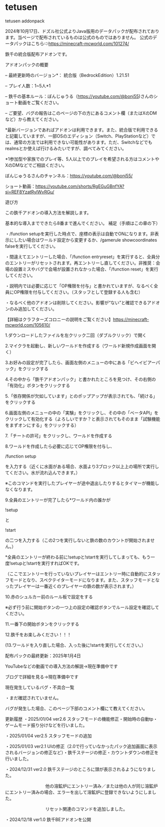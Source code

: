 # tetusen
tetusen addonpack

2024年10月17日、ドズル社公式よりJava版用のデータパックが配布されております。当ページで配布されているものは公式のものではありません。
公式のデータパックはこちら⇨https://minecraft-mcworld.com/101274/

鉄千の統合版配布アドオンです。




アドオンパックの概要

– 最終更新時のバージョン*： 統合版（BedrockEdition）1.21.51

– プレイ人数：1~5人*1

– 鉄千の基本ルール：ぼんじゅうる（https://youtube.com/@bonj55)さんのショート動画をご覧ください。

– ご要望、バグの報告はこのページの下の方にあるコメント欄（またはXのDMなど）から教えてください。

*最新バージョンであればアドオンは利用できます。また、統合版で利用できると記載していますが、一部OSのエディション（Switch、PlayStationなど）では、通常の方法では利用できない可能性があります。ただ、Switchなどでもrealmsとか使えば行けるみたいですが、調べてみてください。

*1参加型や家族でのプレイ等、5人以上でのプレイを希望される方はコメントやXのDMなどでご相談ください。

ぼんじゅうるさんのチャンネル：https://youtube.com/@bonj55/

ショート動画：https://youtube.com/shorts/RgEGuGBnfYA?si=REF8YzatRylWvRGu/



遊び方

この鉄千アドオンの導入方法を解説します。

基本的な導入までできたら8番まで進んでください。
補足（手順はこの章の下）

・/function setupを実行した時点で、座標の表示は自動でONになります。非表示にしたい場合はワールド設定から変更するか、/gamerule showcoordinates falseを実行してください。

・間違えてエントリーした場合、「/function entryreset」を実行すると、全員分のエントリーがリセットされます。再エントリーし直してください。非推奨：会場の設置ミスやバグで会場が設置されなかった場合、「/function reset」を実行してください。

・説明内では必要に応じて「OP権限を付与」と書かれていますが、なるべく全員にOP権限を付与してください。（スタッフとして登録する人も含む）

・なるべく他のアドオンは削除してください。影響が“ない”と確認できるアドオンのみ追加してください。

【詳細はクラフターズコロニーの説明をご覧ください】https://minecraft-mcworld.com/105610/


1.ダウンロードしたファイルを左クリック二回（ダブルクリック）で開く

2.マイクラを起動し、新しいワールドを作成する（ワールド新規作成画面を開く）

3.お好みの設定が完了したら、画面左側のメニューの中にある「ビヘイビアーパック」をクリックする

4.その中から「鉄千アドオンパック」と書かれたところを見つけ、その右側の「有効化」ボタンをクリックする

5.「依存関係が欠如しています」とのポップアップが表示されても、「続ける」をクリックする

6.画面左側のメニューの中の「実験」をクリックし、その中の「ベータAPI」をクリックして有効化する（よろしいですか？と表示されてもそのまま「試験機能をまずオンにする」をクリックする）

7.「チートの許可」をクリックし、ワールドを作成する

8.ワールドを作成したら必要に応じてOP権限を付与し、

/function setup

を入力する（近くに水面がある場合、水面より3ブロック以上上の場所で実行してください。水が流れ込んできます。）

※このコマンドを実行したプレイヤーが途中退出したりするとタイマーが機能しなくなります。

9.全員のエントリーが完了したら*ワールド内の誰かが

!setup

と

!start

の二つを入力する（この2つを実行しないと鉄の数のカウントが開始されません。）

*全員のエントリーが終わる前に!setupと!startを実行してしまっても、もう一度!setupと!startを実行すればOKです。

（ここでエントリーを行っていないプレイヤーはエントリー時に自動的にスタッフモードとなり、スペクテイターモードになります。また、スタッフモードとなったプレイヤーは一番近くのプレイヤーの鉄の数が表示されます。）

10.赤のシュルカー前のルール板で設定をする

※必ず行う前に開始ボタンの一つ上の設定の確認ボタンでルール設定を確認してください。

11.一番下の開始ボタンをクリックする

12.鉄千をお楽しみください！！！

(13.ワールドを入り直した場合、入った後に!startを実行してください。）





配布パックの最終更新：2025年1月4日

YouTubeなどの動画での導入方法の解説→現在準備中です

ブログで詳細を見る→現在準備中です

現在発生しているバグ・不具合一覧

・まだ確認されていません。




バグが発生した場合、このページ下部のコメント欄にて教えてください。

更新履歴
・2025/01/04 ver2.6 スタッフモードの機能修正・開始時の自動tp・ゲームモード振り分けなどを行いました。

・2025/01/04 ver2.5 スタッフモードの追加

・2025/01/03 ver2.1 UIの修正（2.0で行っていなかったパック追加画面に表示されるバージョンの修正など）・鉄千ステージの修正・カウントダウンの修正を行いました。

・2024/12/31 ver2.0 鉄千ステージのところに頭が表示されるようになりました。

　　　　　　　　　  他の溶鉱炉にエントリー済み／または他の人が同じ溶鉱炉にエントリー済みの場合、エラーを出して溶鉱炉に登録できないようにしました。

　　　　　　　　　  リセット関連のコマンドを追加しました。

・2024/12/18 ver1.0 鉄千BEアドオンを公開
